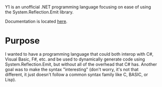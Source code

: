 Y1 is an unofficial .NET programming language focusing on ease of using the System.Reflection.Emit library.

Documentation is located [here](DOCUMENTATION.md).
# Purpose
I wanted to have a programming language that could both interop with C#, Visual Basic, F#, etc. and be used to dynamically generate code using System.Reflection.Emit, but without all of the overhead that C# has. Another goal was to make the syntax "interesting" (don't worry, it's not that different, it just doesn't follow a common syntax family like C, BASIC, or Lisp).
